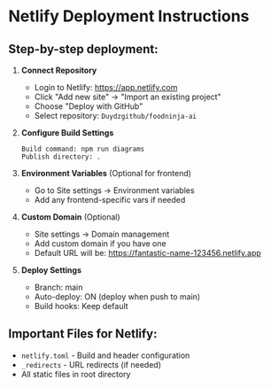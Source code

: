 # Netlify Deployment Instructions

## Step-by-step deployment:

1. **Connect Repository**
   - Login to Netlify: https://app.netlify.com
   - Click "Add new site" → "Import an existing project"
   - Choose "Deploy with GitHub"
   - Select repository: `Duydzgithub/foodninja-ai`

2. **Configure Build Settings**
   ```
   Build command: npm run diagrams
   Publish directory: .
   ```

3. **Environment Variables** (Optional for frontend)
   - Go to Site settings → Environment variables
   - Add any frontend-specific vars if needed

4. **Custom Domain** (Optional)
   - Site settings → Domain management
   - Add custom domain if you have one
   - Default URL will be: https://fantastic-name-123456.netlify.app

5. **Deploy Settings**
   - Branch: main
   - Auto-deploy: ON (deploy when push to main)
   - Build hooks: Keep default

## Important Files for Netlify:
- `netlify.toml` - Build and header configuration
- `_redirects` - URL redirects (if needed)
- All static files in root directory
